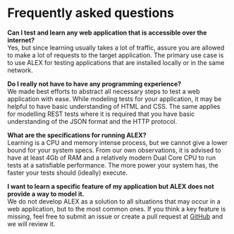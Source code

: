# Frequently asked questions
  
**Can I test and learn any web application that is accessible over the internet?** <br> 
Yes, but since learning usually takes a lot of traffic, assure you are allowed to make a lot of requests to the target application. 
The primary use case is to use ALEX for testing applications that are installed locally or in the same network.
 
**Do I really not have to have any programming experience?** <br> 
We made best efforts to abstract all necessary steps to test a web application with ease. 
While modeling tests for your application, it may be helpful to have basic understanding of HTML and CSS. 
The same applies for modelling REST tests where it is required that you have basic understanding of the JSON format and the HTTP protocol. 
 
**What are the specifications for running ALEX?** <br> 
Learning is a CPU and memory intense process, but we cannot give a lower bound for your system specs. 
From our own observations, it is advised to have at least 4Gb of RAM and a relatively modern Dual Core CPU to run tests at a satisfiable performance. 
The more power your system has, the faster your tests should (ideally) execute.
 
**I want to learn a specific feature of my application but ALEX does not provide a way to model it.** <br> 
We do not develop ALEX as a solution to all situations that may occur in a web application, but to the most common ones.
If you think a key feature is missing, feel free to submit an issue or create a pull request at [GitHub][github] and we will review it. 

[github]: https://github.com/LearnLib/alex
